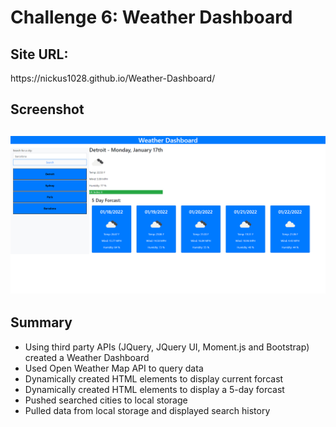 <h1>Challenge 6: Weather Dashboard <h2>
 
 <h2>Site URL:</h2>
  https://nickus1028.github.io/Weather-Dashboard/
 
 <h2>Screenshot<h2>
 <img src="./assets/images/weather-dashboard.jpg" alt="Screenshot of the Weather Dashboard site"></img>
   
 <h2>Summary</h2>
   
  <ul>
    <li>Using third party APIs (JQuery, JQuery UI, Moment.js and Bootstrap) created a Weather Dashboard</li>
    <li>Used Open Weather Map API to query data</li>
    <li>Dynamically created HTML elements to display current forcast</li>
    <li>Dynamically created HTML elements to display a 5-day forcast</li>
    <li>Pushed searched cities to local storage</li>
    <li>Pulled data from local storage and displayed search history</li>
   </ul>

